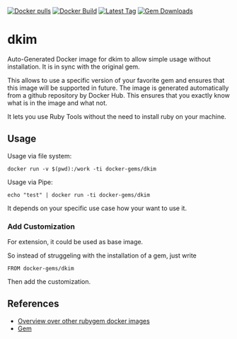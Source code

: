 [![Docker pulls](https://img.shields.io/docker/pulls/rubygem/dkim.svg)](https://hub.docker.com/r/rubygem/dkim/)
[![Docker Build](https://img.shields.io/docker/automated/rubygem/dkim.svg)](https://hub.docker.com/r/rubygem/dkim/)
[![Latest Tag](https://img.shields.io/github/tag/docker-rubygem/dkim.svg)](https://hub.docker.com/r/rubygem/dkim/)
[![Gem Downloads](https://img.shields.io/gem/dt/dkim.svg)](https://rubygems.org/gems/dkim/)
# dkim

Auto-Generated Docker image for dkim to allow simple usage without installation.
It is in sync with the original gem.

This allows to use a specific version of your favorite gem and ensures that this image will be supported in future.
The image is generated automatically from a github repository by Docker Hub.
This ensures that you exactly know what is in the image and what not.

It lets you use Ruby Tools without the need to install ruby on your machine.

## Usage

Usage via file system:

`docker run -v $(pwd):/work -ti docker-gems/dkim`

Usage via Pipe:

`echo "test" | docker run -ti docker-gems/dkim`

It depends on your specific use case how your want to use it.

### Add Customization

For extension, it could be used as base image.

So instead of struggeling with the installation of a gem, just write

`FROM docker-gems/dkim`

Then add the customization.

## References

 - [Overview over other rubygem docker images](https://github.com/thinkbot/docker-rubygem)
 - [Gem](https://rubygems.org/gems/dkim/)

